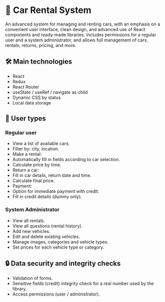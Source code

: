 # 🚗 Car Rental System

An advanced system for managing and renting cars, with an emphasis on a convenient user interface, clean design, and advanced use of React components and ready-made libraries. Includes permissions for a regular user and a system administrator, and allows full management of cars, rentals, returns, pricing, and more.

## 🛠 Main technologies
- React
- Redux
- React Router
- useState / useRef / navigate as child
- Dynamic CSS by status
- Local data storage

## 👤 User types

### Regular user
- View a list of available cars.
- Filter by: city, location.
- Make a rental:
- Automatically fill in fields according to car selection.
- Calculate price by time.
- Return a car:
- Fill in car details, return date and time.
- Calculate final price.
- Payment:
- Option for immediate payment with credit.
- Fill in credit details (dummy only).

### System Administrator
- View all rentals.
- View all questions (rental history).
- Add new vehicles.
- Edit and delete existing vehicles.
- Manage images, categories and vehicle types.
- Set prices for each vehicle type or category.

## 🔒 Data security and integrity checks
- Validation of forms.
- Sensitive fields (credit) integrity check for a real number used by the library.
- Access permissions (user / administrator).

